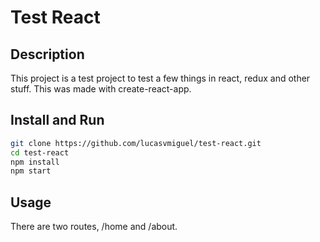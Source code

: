 # Test React

## Description

This project is a test project to test a few things in react, redux and other stuff. This was made with create-react-app.

## Install and Run

```bash
git clone https://github.com/lucasvmiguel/test-react.git
cd test-react
npm install
npm start
```

## Usage

There are two routes, /home and /about.